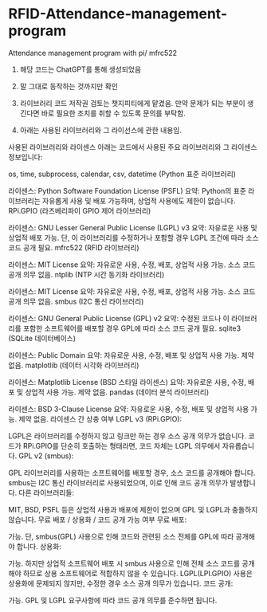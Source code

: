 # RFID-Attendance-management-program
Attendance management program with pi/ mfrc522


1. 해당 코드는 ChatGPT를 통해 생성되었음

2. 말 그대로 동작하는 것까지만 확인

3. 라이브러리 코드 저작권 검토는 챗지피티에게 맡겼음. 만약 문제가 되는 부분이 생긴다면 바로 필요한 조치를 취할 수 있도록 문의를 부탁함.

4. 아래는 사용된 라이브러리와 그 라이선스에 관한 내용임.


사용된 라이브러리와 라이센스
아래는 코드에서 사용된 주요 라이브러리와 그 라이센스 정보입니다:

os, time, subprocess, calendar, csv, datetime (Python 표준 라이브러리)

라이센스: Python Software Foundation License (PSFL)
요약: Python의 표준 라이브러리는 자유롭게 사용 및 배포 가능하며, 상업적 사용에도 제한이 없습니다.
RPi.GPIO (라즈베리파이 GPIO 제어 라이브러리)

라이센스: GNU Lesser General Public License (LGPL) v3
요약: 자유로운 사용 및 상업적 배포 가능. 단, 이 라이브러리를 수정하거나 포함할 경우 LGPL 조건에 따라 소스 코드 공개 필요.
mfrc522 (RFID 라이브러리)

라이센스: MIT License
요약: 자유로운 사용, 수정, 배포, 상업적 사용 가능. 소스 코드 공개 의무 없음.
ntplib (NTP 시간 동기화 라이브러리)

라이센스: MIT License
요약: 자유로운 사용, 수정, 배포, 상업적 사용 가능. 소스 코드 공개 의무 없음.
smbus (I2C 통신 라이브러리)

라이센스: GNU General Public License (GPL) v2
요약: 수정된 코드나 이 라이브러리를 포함한 소프트웨어를 배포할 경우 GPL에 따라 소스 코드 공개 필요.
sqlite3 (SQLite 데이터베이스)

라이센스: Public Domain
요약: 자유로운 사용, 수정, 배포 및 상업적 사용 가능. 제약 없음.
matplotlib (데이터 시각화 라이브러리)

라이센스: Matplotlib License (BSD 스타일 라이센스)
요약: 자유로운 사용, 수정, 배포 및 상업적 사용 가능. 제약 없음.
pandas (데이터 분석 라이브러리)

라이센스: BSD 3-Clause License
요약: 자유로운 사용, 수정, 배포 및 상업적 사용 가능. 제약 없음.
라이센스 간 상충 여부
LGPL v3 (RPi.GPIO):

LGPL은 라이브러리를 수정하지 않고 링크만 하는 경우 소스 공개 의무가 없습니다.
코드가 RPi.GPIO를 단순히 호출하는 형태라면, 코드 자체는 LGPL 의무에서 자유롭습니다.
GPL v2 (smbus):

GPL 라이브러리를 사용하는 소프트웨어를 배포할 경우, 소스 코드를 공개해야 합니다.
smbus는 I2C 통신 라이브러리로 사용되었으며, 이로 인해 코드 공개 의무가 발생합니다.
다른 라이브러리들:

MIT, BSD, PSFL 등은 상업적 사용과 배포에 제한이 없으며 GPL 및 LGPL과 충돌하지 않습니다.
무료 배포 / 상용화 / 코드 공개 가능 여부
무료 배포:

가능. 단, smbus(GPL) 사용으로 인해 코드와 관련된 소스 전체를 GPL에 따라 공개해야 합니다.
상용화:

가능. 하지만 상업적 소프트웨어 배포 시 smbus 사용으로 인해 전체 소스 코드를 공개해야 하므로 상용 소프트웨어로 적합하지 않을 수 있습니다.
LGPL(LPI.GPIO) 사용은 상용화에 문제되지 않지만, 수정한 경우 소스 공개 의무가 있습니다.
코드 공개:

가능. GPL 및 LGPL 요구사항에 따라 코드 공개 의무를 준수하면 됩니다.

